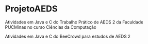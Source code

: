 # ProjetoAEDS

Atividades em Java e C do Trabalho Prático de AEDS 2 da Faculdade PUCMinas no curso Ciências da Computação

Atividades em Java e C do BeeCrowd para estudos de AEDS 2